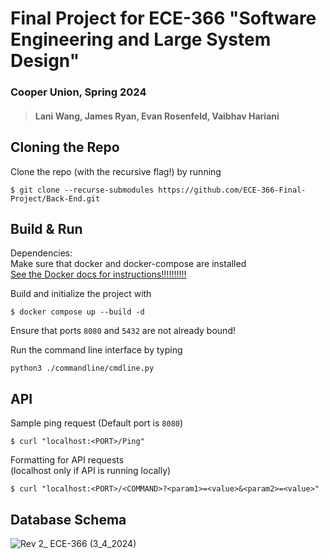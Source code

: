 # Final Project for ECE-366 "Software Engineering and Large System Design"
### Cooper Union, Spring 2024
> #### Lani Wang, James Ryan, Evan Rosenfeld, Vaibhav Hariani

## Cloning the Repo
Clone the repo (with the recursive flag!) by running
```
$ git clone --recurse-submodules https://github.com/ECE-366-Final-Project/Back-End.git
```

## Build & Run  
Dependencies:  
Make sure that docker and docker-compose are installed  
[See the Docker docs for instructions!!!!!!!!!!](https://docs.docker.com/compose/install/linux/)

Build and initialize the project with <br>
```
$ docker compose up --build -d
```
Ensure that ports `8080` and `5432` are not already bound! <br>

Run the command line interface by typing

```
python3 ./commandline/cmdline.py
```

## API
Sample ping request (Default port is `8080`)        <br>
```
$ curl "localhost:<PORT>/Ping"
```

Formatting for API requests                 <br>
(localhost only if API is running locally)  <br>
```
$ curl "localhost:<PORT>/<COMMAND>?<param1>=<value>&<param2>=<value>"
```

## Database Schema
![Rev 2_ ECE-366 (3_4_2024)](https://github.com/ECE-366-Final-Project/Back-End/assets/60847314/c6d7840f-1063-4d5f-9c52-f25395a30851)

